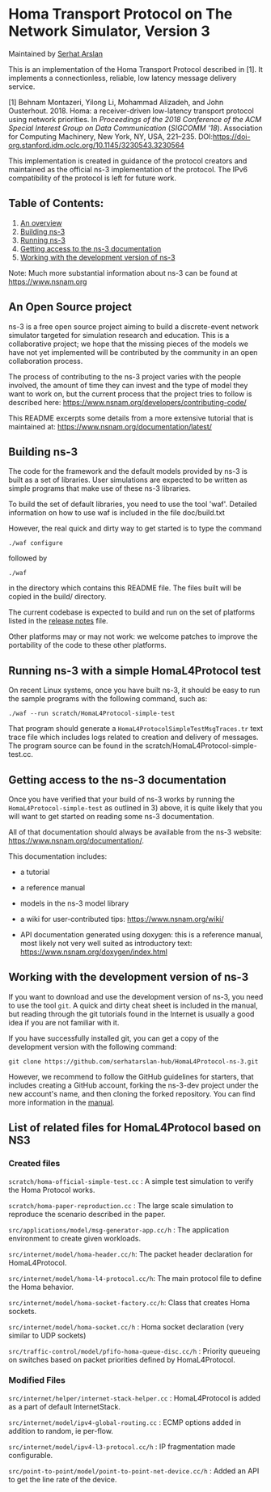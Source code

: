 
Homa Transport Protocol on The Network Simulator, Version 3
================================

Maintained by [Serhat Arslan](https://web.stanford.edu/~sarslan/)

This  is  an  implementation of the Homa Transport Protocol described in \[1\].
It implements a connectionless, reliable, low latency message delivery
service. 

\[1\] Behnam Montazeri, Yilong Li, Mohammad Alizadeh, and John Ousterhout. 2018. 
Homa: a receiver-driven low-latency transport protocol using network 
priorities. In <i>Proceedings of the 2018 Conference of the ACM Special Interest 
Group on Data Communication</i> (<i>SIGCOMM '18</i>). Association for Computing 
Machinery, New York, NY, USA, 221–235. 
DOI:https://doi-org.stanford.idm.oclc.org/10.1145/3230543.3230564

This implementation is created in guidance of the protocol creators and 
maintained as the official ns-3 implementation of the protocol. The IPv6
compatibility of the protocol is left for future work.

## Table of Contents:

1) [An overview](#an-open-source-project)
2) [Building ns-3](#building-ns-3)
3) [Running ns-3](#running-ns-3)
4) [Getting access to the ns-3 documentation](#getting-access-to-the-ns-3-documentation)
5) [Working with the development version of ns-3](#working-with-the-development-version-of-ns-3)

Note:  Much more substantial information about ns-3 can be found at
https://www.nsnam.org

## An Open Source project

ns-3 is a free open source project aiming to build a discrete-event
network simulator targeted for simulation research and education.
This is a collaborative project; we hope that
the missing pieces of the models we have not yet implemented
will be contributed by the community in an open collaboration
process.

The process of contributing to the ns-3 project varies with
the people involved, the amount of time they can invest
and the type of model they want to work on, but the current
process that the project tries to follow is described here:
https://www.nsnam.org/developers/contributing-code/

This README excerpts some details from a more extensive
tutorial that is maintained at:
https://www.nsnam.org/documentation/latest/

## Building ns-3

The code for the framework and the default models provided
by ns-3 is built as a set of libraries. User simulations
are expected to be written as simple programs that make
use of these ns-3 libraries.

To build the set of default libraries, you need to use the
tool 'waf'. Detailed information on how to use waf is
included in the file doc/build.txt

However, the real quick and dirty way to get started is to
type the command
```shell
./waf configure
```

followed by

```shell
./waf
```

in the directory which contains this README file. The files
built will be copied in the build/ directory.

The current codebase is expected to build and run on the
set of platforms listed in the [release notes](RELEASE_NOTES)
file.

Other platforms may or may not work: we welcome patches to
improve the portability of the code to these other platforms.

## Running ns-3 with a simple HomaL4Protocol test

On recent Linux systems, once you have built ns-3, it should be 
easy to run the sample programs with the following command, such as:

```shell
./waf --run scratch/HomaL4Protocol-simple-test
```

That program should generate a `HomaL4ProtocolSimpleTestMsgTraces.tr` text
trace file which includes logs related to creation and delivery of messages.
The program source can be found in the scratch/HomaL4Protocol-simple-test.cc.

## Getting access to the ns-3 documentation

Once you have verified that your build of ns-3 works by running
the `HomaL4Protocol-simple-test` as outlined in 3) above, it is
quite likely that you will want to get started on reading
some ns-3 documentation.

All of that documentation should always be available from
the ns-3 website: https://www.nsnam.org/documentation/.

This documentation includes:

  - a tutorial

  - a reference manual

  - models in the ns-3 model library

  - a wiki for user-contributed tips: https://www.nsnam.org/wiki/

  - API documentation generated using doxygen: this is
    a reference manual, most likely not very well suited
    as introductory text:
    https://www.nsnam.org/doxygen/index.html

## Working with the development version of ns-3

If you want to download and use the development version of ns-3, you
need to use the tool `git`. A quick and dirty cheat sheet is included
in the manual, but reading through the git
tutorials found in the Internet is usually a good idea if you are not
familiar with it.

If you have successfully installed git, you can get
a copy of the development version with the following command:
```shell
git clone https://github.com/serhatarslan-hub/HomaL4Protocol-ns-3.git
```

However, we recommend to follow the GitHub guidelines for starters,
that includes creating a GitHub account, forking the ns-3-dev project
under the new account's name, and then cloning the forked repository.
You can find more information in the [manual](https://www.nsnam.org/docs/manual/html/working-with-git.html).

## List of related files for HomaL4Protocol based on NS3

### Created files

`scratch/homa-official-simple-test.cc` : A simple test simulation to verify the Homa Protocol works.

`scratch/homa-paper-reproduction.cc` : The large scale simulation to reproduce the scenario described in the paper.

`src/applications/model/msg-generator-app.cc/h` : The application environment to create given workloads.

`src/internet/model/homa-header.cc/h`: The packet header declaration for HomaL4Protocol.

`src/internet/model/homa-l4-protocol.cc/h`: The main protocol file to define the Homa behavior.

`src/internet/model/homa-socket-factory.cc/h`: Class that creates Homa sockets.

`src/internet/model/homa-socket.cc/h` : Homa socket declaration (very similar to UDP sockets)

`src/traffic-control/model/pfifo-homa-queue-disc.cc/h` : Priority queueing on switches based on packet priorities defined by HomaL4Protocol.

### Modified Files

`src/internet/helper/internet-stack-helper.cc` : HomaL4Protocol is added as a part of default InternetStack.

`src/internet/model/ipv4-global-routing.cc` : ECMP options added in addition to random, ie per-flow.

`src/internet/model/ipv4-l3-protocol.cc/h` : IP fragmentation made configurable. 

`src/point-to-point/model/point-to-point-net-device.cc/h` : Added an API to get the line rate of the device.